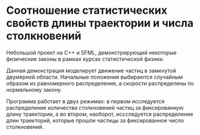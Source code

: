 # Соотношение  статистических свойств длины траектории и числа столкновений

Небольшой проект на C++ и SFML, демонстрирующий некоторые физические законы в рамках курсах статистической физики.

Данная демонстрация моделирует движение частиц в замкнутой двумерной области. Начальные положения выбираются случайным образом из равномерного распределения, а скорости распределены по нормальному закону.

Программа работает в двух режимах: в первом исследуется распределение количества столкновений частиц за фиксированную длину траектории, а во втором, наоборот, иссследуется распределение длин траекторий, которые прошли частицы за фиксированное число столкновений.

